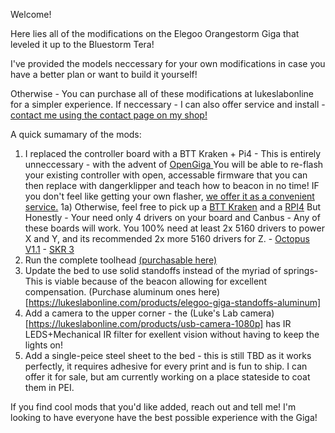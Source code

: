 Welcome!

Here lies all of the modifications on the Elegoo Orangestorm Giga that leveled it up to the Bluestorm Tera!

I've provided the models neccessary for your own modifications in case you have a better plan or want to build it yourself!

Otherwise - You can purchase all of these modifications at lukeslabonline for a simpler experience.
If neccessary - I can also offer service and install - [contact me using the contact page on my shop!](https://lukeslabonline.com/policies/contact-information)

A quick sumamary of the mods:
1) I replaced the controller board with a BTT Kraken + Pi4 - This is entirely unneccessary - with the advent of [OpenGiga 
](https://github.com/OpenNeptune3D/OpenOrangeStorm) You will be able to re-flash your existing controller with open, accessable firmware that you can then replace with dangerklipper and teach how to beacon in no time!
IF you don't feel like getting your own flasher, [we offer it as a convenient service.](https://lukeslabonline.com/products/elegoo-giga-emmc-flashing-service)
  1a) Otherwise, feel free to pick up a [BTT Kraken](https://amzn.to/3AQFFIv) and a [RPI4](https://amzn.to/4eiF292)
       But Honestly - Your need only 4 drivers on your board and Canbus - Any of these boards will work. You 100% need at least 2x 5160 drivers to power X and Y, and its recommended 2x more 5160 drivers for Z.
       - [Octopus V1.1](https://amzn.to/3Xk2NXt)
       - [SKR 3](https://amzn.to/3AZJ1Ju)
2) Run the complete toolhead [(purchasable here)](https://lukeslabonline.com/products/elegoo-giga-toolhead-conversion)
3) Update the bed to use solid standoffs instead of the myriad of springs- This is viable because of the beacon allowing for excellent compensation. (Purchase aluminum ones here)[https://lukeslabonline.com/products/elegoo-giga-standoffs-aluminum]
4) Add a camera to the upper corner - the (Luke's Lab camera)[https://lukeslabonline.com/products/usb-camera-1080p] has IR LEDS+Mechanical IR filter for exellent vision without having to keep the lights on!
5) Add a single-peice steel sheet to the bed - this is still TBD as it works perfectly, it requires adhesive for every print and is fun to ship. I can offer it for sale, but am currently working on a place stateside to coat them in PEI.

If you find cool mods that you'd like added, reach out and tell me! I'm looking to have everyone have the best possible experience with the Giga!
